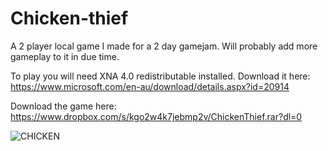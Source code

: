 # Chicken-thief

A 2 player local game I made for a 2 day gamejam. Will probably add more gameplay to it in due time.

To play you will need XNA 4.0 redistributable installed.
Download it here:
https://www.microsoft.com/en-au/download/details.aspx?id=20914

Download the game here:
https://www.dropbox.com/s/kgo2w4k7jebmp2v/ChickenThief.rar?dl=0


![CHICKEN](https://user-images.githubusercontent.com/9733089/113396936-075a8280-93e8-11eb-9d99-2a4539a99973.gif)

